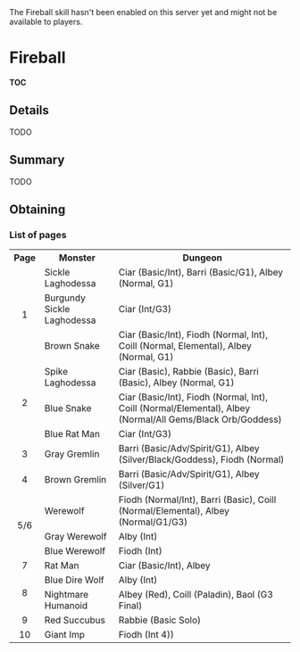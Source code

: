 <div class="unavailableFeature" data-feature="!Fireball">
The Fireball skill hasn't been enabled on this server yet and might not
be available to players.
</div>

Fireball
=============================================================================

__TOC__

Details
-----------------------------------------------------------------------------

TODO

Summary
-----------------------------------------------------------------------------

TODO

Obtaining
-----------------------------------------------------------------------------

### List of pages

<table>
	<tr>
		<th>Page</th>
		<th>Monster</th>
		<th>Dungeon</th>
	</tr>
	<!-- Page 1 -->
	<tr>
		<td rowspan="3" style="text-align:center;">1</td>
		<td>Sickle Laghodessa</td>
		<td>Ciar (Basic/Int), Barri (Basic/G1), Albey (Normal, G1)</td>
	</tr>
	<tr>
		<td>Burgundy Sickle Laghodessa</td>
		<td>Ciar (Int<span data-feature="G3">/G3</span>)</td>
	</tr>
	<tr>
		<td>Brown Snake</td>
		<td>Ciar (Basic/Int), Fiodh (Normal, Int)<span data-feature="CoillDungeon">, Coill (Normal, Elemental)</span>, Albey (Normal, G1)</td>
	</tr>
	<!-- Page 2 -->
	<tr>
		<td rowspan="3" style="text-align:center;">2</td>
		<td>Spike Laghodessa</td>
		<td>Ciar (Basic), Rabbie (Basic), Barri (Basic), Albey (Normal, G1)</td>
	</tr>
	<tr>
		<td>Blue Snake</td>
		<td>Ciar (Basic/Int), Fiodh (Normal, Int)<span data-feature="CoillDungeon">, Coill (Normal/Elemental)</span>, Albey (Normal/All Gems/Black Orb/Goddess)</td>
	</tr>
	<tr>
		<td>Blue Rat Man</td>
		<td>Ciar (Int<span data-feature="G3">/G3</span>)</td>
	</tr>
	<!-- Page 3 -->
	<tr>
		<td style="text-align:center;">3</td>
		<td>Gray Gremlin</td>
		<td>Barri (Basic/Adv/Spirit/G1), Albey (Silver/Black/Goddess), Fiodh (Normal)</td>
	</tr>
	<!-- Page 4 -->
	<tr>
		<td style="text-align:center;">4</td>
		<td>Brown Gremlin</td>
		<td>Barri (Basic/Adv/Spirit/G1), Albey (Silver/G1)</td>
	</tr>
	<!-- Page 5/6 -->
	<tr>
		<td rowspan="3" style="text-align:center;">5/6</td>
		<td>Werewolf</td>
		<td>Fiodh (Normal/Int), Barri (Basic)<span data-feature="CoillDungeon">, Coill (Normal/Elemental)</span>, Albey (Normal/G1<span data-feature="G3">/G3</span>)</td>
	</tr>
	<tr>
		<td>Gray Werewolf</td>
		<td>Alby (Int)</td>
	</tr>
	<tr>
		<td>Blue Werewolf</td>
		<td>Fiodh (Int)</td>
	</tr>
	<!-- Page 7 -->
	<tr>
		<td style="text-align:center;">7</td>
		<td>Rat Man</td>
		<td>Ciar (Basic/Int), Albey</td>
	</tr>
	<!-- Page 8 -->
	<tr>
		<td rowspan="2" style="text-align:center;">8</td>
		<td>Blue Dire Wolf</td>
		<td>Alby (Int)</td>
	</tr>
	<tr>
		<td>Nightmare Humanoid</td>
		<td>Albey (Red)<span data-feature="CoillDungeon">, Coill (Paladin)</span><span data-feature="G3">, Baol (G3 Final)</span></td>
	</tr>
	<!-- Page 9 -->
	<tr>
		<td style="text-align:center;">9</td>
		<td>Red Succubus</td>
		<td>Rabbie (Basic Solo)</td>
	</tr>
	<!-- Page 10 -->
	<tr>
		<td style="text-align:center;">10</td>
		<td>Giant Imp</td>
		<td>Fiodh (Int 4))</td>
	</tr>
</table>
